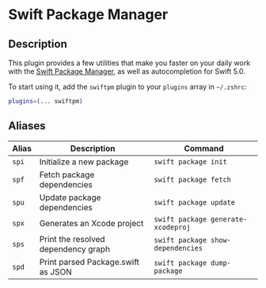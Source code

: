 # Swift Package Manager

## Description

This plugin provides a few utilities that make you faster on your daily work with the [Swift Package Manager](https://github.com/apple/swift-package-manager), as well as autocompletion for Swift 5.0.

To start using it, add the `swiftpm` plugin to your `plugins` array in `~/.zshrc`:

```zsh
plugins=(... swiftpm)
```

## Aliases

| Alias | Description                         | Command                            |
|-------|-------------------------------------|------------------------------------|
| `spi` | Initialize a new package            | `swift package init`               |
| `spf` | Fetch package dependencies          | `swift package fetch`              |
| `spu` | Update package dependencies         | `swift package update`             |
| `spx` | Generates an Xcode project          | `swift package generate-xcodeproj` |
| `sps` | Print the resolved dependency graph | `swift package show-dependencies`  |
| `spd` | Print parsed Package.swift as JSON  | `swift package dump-package`       |
